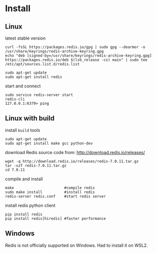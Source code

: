 # Install

## Linux
latest stable version
```
curl -fsSL https://packages.redis.io/gpg | sudo gpg --dearmor -o /usr/share/keyrings/redis-archive-keyring.gpg
echo "deb [signed-by=/usr/share/keyrings/redis-archive-keyring.gpg] https://packages.redis.io/deb $(lsb_release -cs) main" | sudo tee /etc/apt/sources.list.d/redis.list

sudo apt-get update
sudo apt-get install redis
```

start and connect
```
sudo service redis-server start
redis-cli 
127.0.0.1:6379> ping
```

## Linux with build
install `build` tools
```
sudo apt-get update
sudo apt-get install make gcc python-dev
```

download Redis source code from: http://download.redis.io/releases/
```
wget -q http://download.redis.io/releases/redis-7.0.11.tar.gz
tar -xzf redis-7.0.11.tar.gz
cd 7.0.11
```

compile and install
```
make                       #compile redis
sudo make install          #install redis
redis-server redis.conf    #start redis server
```

install redis python client
```
pip install redis
pip install redis[hiredis] #faster performance
```

## Windows
Redis is not officially supported on Windows. Had to install it on WSL2.

